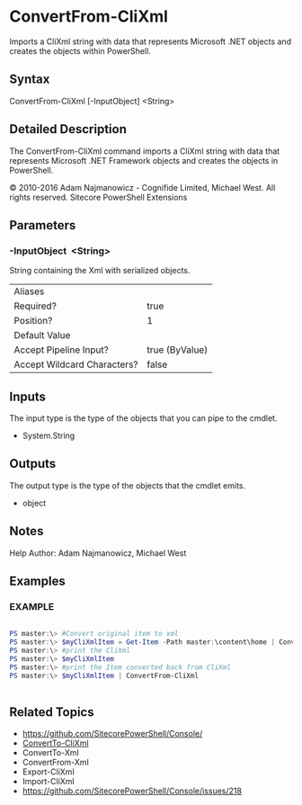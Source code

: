 # ConvertFrom-CliXml 
 
Imports a CliXml string with data that represents Microsoft .NET objects and creates the objects within PowerShell. 
 
## Syntax 
 
ConvertFrom-CliXml [-InputObject] &lt;String&gt; 
 
 
## Detailed Description 
 
The ConvertFrom-CliXml command imports a CliXml string with data that represents Microsoft .NET Framework objects and creates the objects in PowerShell. 
 
© 2010-2016 Adam Najmanowicz - Cognifide Limited, Michael West. All rights reserved. Sitecore PowerShell Extensions 
 
## Parameters 
 
### -InputObject&nbsp; &lt;String&gt; 
 
String containing the Xml with serialized objects. 
 
<table>
    <thead></thead>
    <tbody>
        <tr>
            <td>Aliases</td>
            <td></td>
        </tr>
        <tr>
            <td>Required?</td>
            <td>true</td>
        </tr>
        <tr>
            <td>Position?</td>
            <td>1</td>
        </tr>
        <tr>
            <td>Default Value</td>
            <td></td>
        </tr>
        <tr>
            <td>Accept Pipeline Input?</td>
            <td>true (ByValue)</td>
        </tr>
        <tr>
            <td>Accept Wildcard Characters?</td>
            <td>false</td>
        </tr>
    </tbody>
</table> 
 
## Inputs 
 
The input type is the type of the objects that you can pipe to the cmdlet. 
 
* System.String 
 
## Outputs 
 
The output type is the type of the objects that the cmdlet emits. 
 
* object 
 
## Notes 
 
Help Author: Adam Najmanowicz, Michael West 
 
## Examples 
 
### EXAMPLE 
 
 
 
```powershell   
 
PS master:\> #Convert original item to xml
PS master:\> $myCliXmlItem = Get-Item -Path master:\content\home | ConvertTo-CliXml 
PS master:\> #print the CliXml
PS master:\> $myCliXmlItem
PS master:\> #print the Item converted back from CliXml
PS master:\> $myCliXmlItem | ConvertFrom-CliXml 
 
``` 
 
## Related Topics 
 
* <a href='https://github.com/SitecorePowerShell/Console/' target='_blank'>https://github.com/SitecorePowerShell/Console/</a><br/>* [ConvertTo-CliXml](/appendix/commands/ConvertTo-CliXml.md)* ConvertTo-Xml* ConvertFrom-Xml* Export-CliXml* Import-CliXml* <a href='https://github.com/SitecorePowerShell/Console/issues/218' target='_blank'>https://github.com/SitecorePowerShell/Console/issues/218</a><br/>

